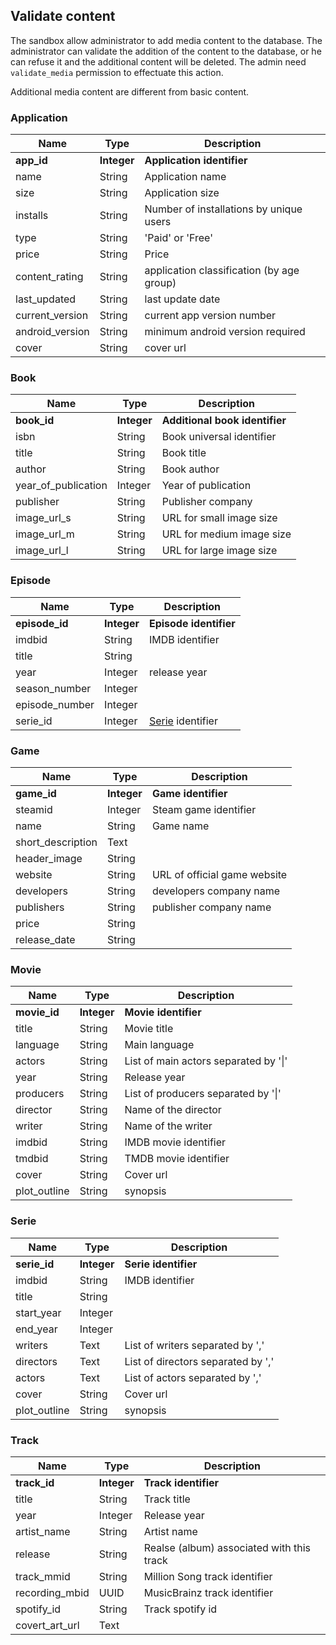 ## Validate content

The sandbox allow administrator to add media content to the database. The administrator can validate the addition of the content to the database, or he can refuse it and the additional content will be deleted. The admin need `validate_media` permission to effectuate this action. 

Additional media content are different from basic content. 

### Application

| Name | Type | Description |
|---|---|---|
| __app_id__ | __Integer__ | __Application identifier__ |
| name | String | Application name |
| size | String | Application size
| installs | String | Number of installations by unique users |
| type | String | 'Paid' or 'Free' |
| price | String | Price |
| content_rating | String | application classification (by age group) |
| last_updated | String | last update date |
| current_version | String | current app version number |
| android_version | String | minimum android version required |
| cover | String | cover url |

### Book

| Name | Type | Description |
|---|---|---|
| __book_id__ | __Integer__ | __Additional book identifier__ |
| isbn | String | Book universal identifier |
| title | String | Book title |
| author | String | Book author |
| year_of_publication | Integer | Year of publication |
| publisher | String | Publisher company |
| image_url_s | String | URL for small image size |
| image_url_m | String | URL for medium image size |
| image_url_l | String | URL for large image size |

### Episode 

| Name | Type | Description |
|---|---|---|
| __episode_id__ | __Integer__ | __Episode identifier__ |
| imdbid | String | IMDB identifier |
| title | String |  |
| year | Integer | release year |
| season_number | Integer |  |
| episode_number | Integer |  |
| serie_id | Integer | [Serie](#series) identifier |

### Game

| Name | Type | Description |
|---|---|---|
| __game_id__ | __Integer__ | __Game identifier__ |
| steamid | Integer | Steam game identifier |
| name | String | Game name |
| short_description | Text |  |
| header_image | String |  |
| website | String | URL of official game website |
| developers | String | developers company name |
| publishers | String | publisher company name |
| price | String |  |
| release_date | String |  |

### Movie

| Name | Type | Description |
|---|---|---|
| __movie_id__ | __Integer__ | __Movie identifier__ |
| title | String | Movie title |
| language | String | Main language |
| actors | String | List of main actors separated by '\|' |
| year | String | Release year |
| producers | String | List of producers separated by '\|' |
| director | String | Name of the director |
| writer | String | Name of the writer |
| imdbid | String | IMDB movie identifier |
| tmdbid | String | TMDB movie identifier |
| cover | String | Cover url |
| plot_outline | String | synopsis |

### Serie

| Name | Type | Description |
|---|---|---|
| __serie_id__ | __Integer__ | __Serie identifier__ |
| imdbid | String | IMDB identifier |
| title | String |  |
| start_year | Integer |  |
| end_year | Integer |  |
| writers | Text | List of writers separated by ',' |
| directors | Text | List of directors separated by ',' |
| actors | Text | List of actors separated by ',' |
| cover | String | Cover url |
| plot_outline | String | synopsis |

### Track

| Name | Type | Description |
|---|---|---|
| __track_id__ | __Integer__ | __Track identifier__ |
| title | String | Track title |
| year | Integer | Release year |
| artist_name | String | Artist name |
| release | String | Realse (album) associated with this track |
| track_mmid | String | Million Song track identifier |
| recording_mbid | UUID | MusicBrainz track identifier |
| spotify_id | String | Track spotify id |
| covert_art_url | Text |  |